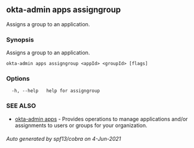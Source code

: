 ## okta-admin apps assigngroup

Assigns a group to an application.

### Synopsis

Assigns a group to an application.

```
okta-admin apps assigngroup <appId> <groupId> [flags]
```

### Options

```
  -h, --help   help for assigngroup
```

### SEE ALSO

* [okta-admin apps](okta-admin_apps.md)	 - Provides operations to manage applications and/or assignments to users or groups for your organization.

###### Auto generated by spf13/cobra on 4-Jun-2021
